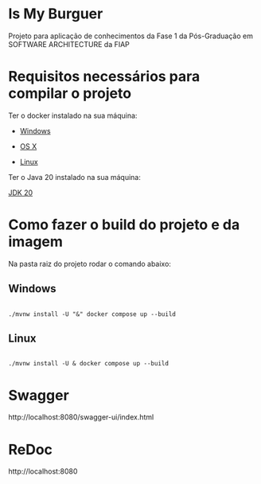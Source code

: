 # Is My Burguer

Projeto para aplicação de conhecimentos da Fase 1 da Pós-Graduação em SOFTWARE ARCHITECTURE da FIAP

# Requisitos necessários para compilar o projeto


Ter o docker instalado na sua máquina:


* [Windows](https://docs.docker.com/windows/started)

* [OS X](https://docs.docker.com/mac/started/)

* [Linux](https://docs.docker.com/linux/started/)

Ter o Java 20 instalado na sua máquina:

[JDK 20](https://jdk.java.net/java-se-ri/20)


# Como fazer o build do projeto e da imagem


Na pasta raiz do projeto rodar o comando abaixo:

## Windows

```

./mvnw install -U "&" docker compose up --build

```
## Linux
```

./mvnw install -U & docker compose up --build

```

# Swagger
http://localhost:8080/swagger-ui/index.html


# ReDoc
http://localhost:8080



